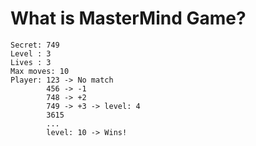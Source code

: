# What is MasterMind Game?

    Secret: 749
    Level : 3
    Lives : 3
    Max moves: 10
    Player: 123 -> No match
            456 -> -1
            748 -> +2
            749 -> +3 -> level: 4
            3615
            ...
            level: 10 -> Wins!